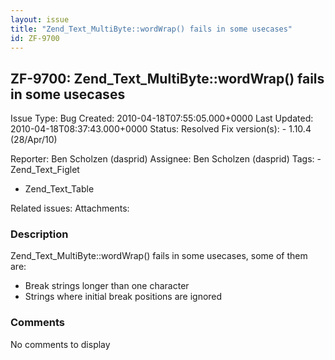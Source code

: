 ```yaml
---
layout: issue
title: "Zend_Text_MultiByte::wordWrap() fails in some usecases"
id: ZF-9700
---
```


ZF-9700: Zend\_Text\_MultiByte::wordWrap() fails in some usecases
-----------------------------------------------------------------

 Issue Type: Bug Created: 2010-04-18T07:55:05.000+0000 Last Updated: 2010-04-18T08:37:43.000+0000 Status: Resolved Fix version(s): - 1.10.4 (28/Apr/10)
 
 Reporter:  Ben Scholzen (dasprid)  Assignee:  Ben Scholzen (dasprid)  Tags: - Zend\_Text\_Figlet
- Zend\_Text\_Table
 
 Related issues: 
 Attachments: 
### Description

Zend\_Text\_MultiByte::wordWrap() fails in some usecases, some of them are:

- Break strings longer than one character
- Strings where initial break positions are ignored
 


 

### Comments

No comments to display